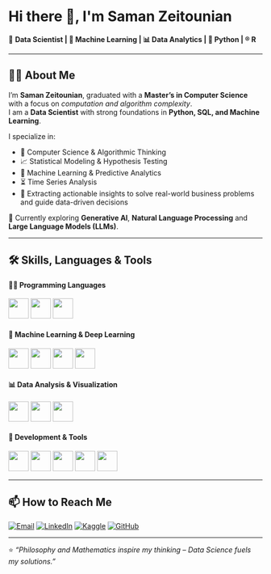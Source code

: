 # Hi there 👋, I'm **Saman Zeitounian**  

🚀 **Data Scientist | 🧠 Machine Learning | 📊 Data Analytics | 🐍 Python | ®️ R**  

---

## 👨‍🎓 About Me  
I’m **Saman Zeitounian**, graduated with a **Master’s in Computer Science** with a focus on *computation and algorithm complexity*.  
I am a **Data Scientist** with strong foundations in **Python, SQL, and Machine Learning**.  

I specialize in:  
- 📌 Computer Science & Algorithmic Thinking  
- 📈 Statistical Modeling & Hypothesis Testing  
- 🤖 Machine Learning & Predictive Analytics  
- ⏳ Time Series Analysis  
- 🔎 Extracting actionable insights to solve real-world business problems and guide data-driven decisions  

🌱 Currently exploring **Generative AI**, **Natural Language Processing** and **Large Language Models (LLMs)**.  

---

## 🛠️ Skills, Languages & Tools  


#### 👨‍💻 Programming Languages
<p>
  <a href="https://www.python.org/" target="_blank"><img src="https://cdn.jsdelivr.net/gh/devicons/devicon/icons/python/python-original.svg" width="40"/></a>
  <a href="https://www.r-project.org/" target="_blank"><img src="https://cdn.jsdelivr.net/gh/devicons/devicon/icons/r/r-original.svg" width="40"/></a>
  <a href="https://www.mysql.com/" target="_blank"><img src="https://cdn.jsdelivr.net/gh/devicons/devicon/icons/mysql/mysql-original.svg" width="40"/></a>
</p>

#### 🤖 Machine Learning & Deep Learning
<p>
  <a href="https://www.tensorflow.org/" target="_blank"><img src="https://cdn.jsdelivr.net/gh/devicons/devicon/icons/tensorflow/tensorflow-original.svg" width="40"/></a>
  <a href="https://pytorch.org/" target="_blank"><img src="https://cdn.jsdelivr.net/gh/devicons/devicon/icons/pytorch/pytorch-original.svg" width="40"/></a>
  <a href="https://scikit-learn.org/" target="_blank"><img src="https://upload.wikimedia.org/wikipedia/commons/0/05/Scikit_learn_logo_small.svg" width="40"/></a>
  <a href="https://matplotlib.org/" target="_blank"><img src="https://matplotlib.org/stable/_static/logo_dark.svg" width="40"/></a>
</p>

#### 📊 Data Analysis & Visualization
<p>
  <a href="https://pandas.pydata.org/" target="_blank"><img src="https://cdn.jsdelivr.net/gh/devicons/devicon/icons/pandas/pandas-original.svg" width="40"/></a>
  <a href="https://numpy.org/" target="_blank"><img src="https://cdn.jsdelivr.net/gh/devicons/devicon/icons/numpy/numpy-original.svg" width="40"/></a>
  <a href="https://powerbi.microsoft.com/" target="_blank"><img src="https://app.powerbi.com/13.0.26462.33/images/PowerBI_MasterLogo.svg" width="40"/></a>
</p>

#### 🧰 Development & Tools
<p>
  <a href="https://code.visualstudio.com/" target="_blank"><img src="https://cdn.jsdelivr.net/gh/devicons/devicon/icons/vscode/vscode-original.svg" width="40"/></a>
  <a href="https://www.docker.com/" target="_blank"><img src="https://cdn.jsdelivr.net/gh/devicons/devicon/icons/docker/docker-original.svg" width="40"/></a>
  <a href="https://www.jetbrains.com/pycharm/" target="_blank"><img src="https://cdn.jsdelivr.net/gh/devicons/devicon/icons/pycharm/pycharm-original.svg" width="40"/></a>
  <a href="https://colab.research.google.com/" target="_blank"><img src="https://colab.research.google.com/img/colab_favicon_256px.png" width="40"/></a>
  <a href="https://www.kaggle.com/" target="_blank"><img src="https://www.kaggle.com/static/images/site-logo.svg" width="40"/></a>
</p>





---

## 📫 How to Reach Me  
[![Email](https://img.shields.io/badge/Email-D14836?style=for-the-badge&logo=gmail&logoColor=white)](mailto:samanzeitounian@gmail.com)  [![LinkedIn](https://img.shields.io/badge/LinkedIn-0A66C2?style=for-the-badge&logo=linkedin&logoColor=white)](https://www.linkedin.com/in/saman-zeitounian-56a0a5164) [![Kaggle](https://img.shields.io/badge/Kaggle-20BEFF?style=for-the-badge&logo=kaggle&logoColor=white)](https://www.kaggle.com/samanzeitounain) [![GitHub](https://img.shields.io/badge/GitHub-100000?style=for-the-badge&logo=github&logoColor=white)](https://github.com/samyvivo) 
 
 
  
 


---
⭐️ *“Philosophy and Mathematics inspire my thinking – Data Science fuels my solutions.”*  
